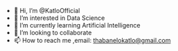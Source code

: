 - 👋 Hi, I’m @KatloOfficial
- 👀 I’m interested in Data Science
- 🌱 I’m currently learning Artificial Intelligence
- 💞️ I’m looking to collaborate 
- 📫 How to reach me ,email: thabanelokatlo@gmail.com

<!---
KatloOfficial/KatloOfficial is a ✨ special ✨ repository because its `README.md` (this file) appears on your GitHub profile.
You can click the Preview link to take a look at your changes.
--->
